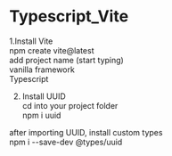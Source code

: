 # Typescript_Vite

1.Install Vite <br>
npm create vite@latest <br>
add project name (start typing) <br>
vanilla framework <br>
Typescript <br>

2. Install UUID <br>
cd into your project folder <br>
npm i uuid <br>

after importing UUID, install custom types <br>
npm i --save-dev @types/uuid <br>
